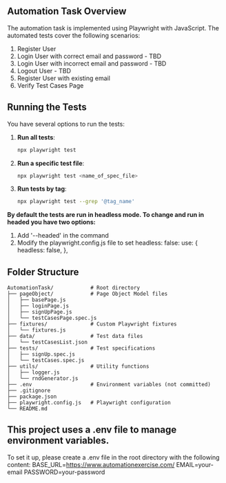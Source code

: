## Automation Task Overview

The automation task is implemented using Playwright with JavaScript. The automated tests cover the following scenarios:

1. Register User
2. Login User with correct email and password - TBD
3. Login User with incorrect email and password - TBD
4. Logout User - TBD
5. Register User with existing email
6. Verify Test Cases Page

## Running the Tests

You have several options to run the tests:

1. **Run all tests**: 
   ```bash
   npx playwright test
   ```

2. **Run a specific test file**: 
   ```bash
   npx playwright test <name_of_spec_file>
   ```

3. **Run tests by tag**: 
   ```bash
   npx playwright test --grep '@tag_name'
   ```

**By default the tests are run in headless mode. To change and run in headed you have two options:**
1. Add '--headed' in the command
2. Modify the playwright.config.js file to set headless: false:
use: {
    headless: false,
  },

## Folder Structure

```
AutomationTask/            # Root directory
├── pageObject/            # Page Object Model files
│   ├── basePage.js
│   ├── loginPage.js
│   ├── signUpPage.js
│   └── testCasesPage.spec.js
├── fixtures/              # Custom Playwright fixtures
│   └── fixtures.js
├── data/                  # Test data files
│   └── testCasesList.json
├── tests/                 # Test specifications
│   ├── signUp.spec.js
│   └── testCases.spec.js
├── utils/                 # Utility functions
│   ├── logger.js
│   └── rndGenerator.js
├── .env                   # Environment variables (not committed)
├── .gitignore
├── package.json
├── playwright.config.js   # Playwright configuration
└── README.md
```


## This project uses a .env file to manage environment variables.
To set it up, please create a .env file in the root directory with the following content:
BASE_URL=https://www.automationexercise.com/
EMAIL=your-email
PASSWORD=your-password
